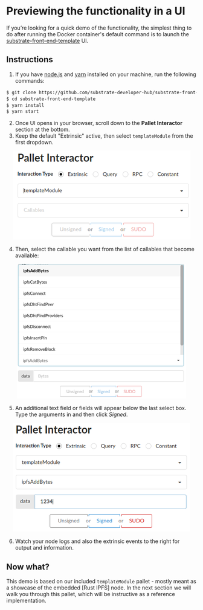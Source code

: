 # Previewing the functionality in a UI

If you’re looking for a quick demo of the functionality, the simplest thing to do after running the
Docker container's default command is to launch the [substrate-front-end-template] UI.

## Instructions

1. If you have [node.js] and [yarn] installed on your machine, run the following commands:

```bash
$ git clone https://github.com/substrate-developer-hub/substrate-front-end-template
$ cd substrate-front-end-template
$ yarn install
$ yarn start
```

2. Once UI opens in your browser, scroll down to the **Pallet Interactor** section at the bottom.
3. Keep the default "Extrinsic" active, then select `templateModule` from the first dropdown.

<center><img alt="" src="./img/pallet-interactor-1.png" /></center>

4. Then, select the callable you want from the list of callables that become available:

<center><img alt="" src="./img/pallet-interactor-2.png" /></center>

5. An additional text field or fields will appear below the last select box. Type the arguments
in and then click *Signed*.

<center><img alt="" src="./img/pallet-interactor-3.png" /></center>

6. Watch your node logs and also the extrinsic events to the right for
output and information.

## Now what?

This demo is based on our included `templateModule` pallet - mostly meant as a showcase
of the embedded [Rust IPFS] node. In the next section we will walk you through this pallet,
which will be instructive as a reference implementation.

[node.js]: https://nodejs.org
[yarn]: https://yarnpkg.com
[substrate-front-end-template]: https://github.com/substrate-developer-hub/substrate-front-end-template
